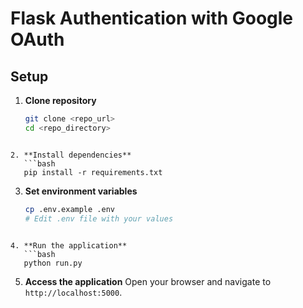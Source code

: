 # Flask Authentication with Google OAuth

## Setup

1. **Clone repository**
   ```bash
   git clone <repo_url>
   cd <repo_directory>
```

2. **Install dependencies**
   ```bash
   pip install -r requirements.txt
```

3. **Set environment variables**
   ```bash
   cp .env.example .env
   # Edit .env file with your values
```

4. **Run the application**
   ```bash
   python run.py
```

5. **Access the application**
   Open your browser and navigate to `http://localhost:5000`.
